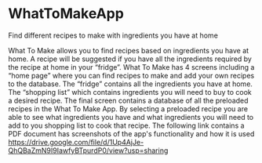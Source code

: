 # WhatToMakeApp
Find different recipes to make with ingredients you have at home

What To Make allows you to find recipes based on ingredients you have at home. A recipe will be suggested if you have all the ingredients required by the recipe at home in your “fridge”. What To Make has 4 screens including a “home page” where you can find recipes to make and add your own recipes to the database. The “fridge” contains all the ingredients you have at home. The “shopping list” which contains ingredients you will need to buy to cook a desired recipe. The final screen contains a database of all the preloaded recipes in the What To Make App. By selecting a preloaded recipe you are able to see what ingredients you have and what ingredients you will need to add to you shopping list to cook that recipe.
The following link contains a PDF document has screenshots of the app's functionality and how it is used
https://drive.google.com/file/d/1Up4AjJe-QhQBaZmN9I9IawfyBTpurdP0/view?usp=sharing
